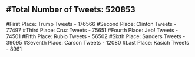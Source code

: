#Total Number of Tweets: 520853 
---
#First Place: Trump Tweets - 176566
#Second Place: Clinton Tweets - 77497
#Third Place: Cruz Tweets - 75651
#Fourth Place: Jeb! Tweets - 74501
#Fifth Place: Rubio Tweets - 56502
#Sixth Place: Sanders Tweets - 39095
#Seventh Place: Carson Tweets - 12080
#Last Place: Kasich Tweets - 8961
